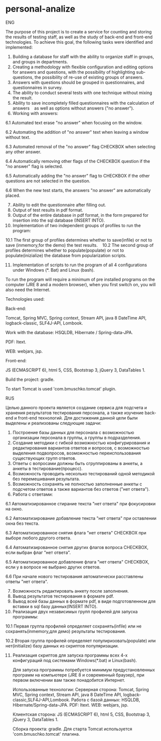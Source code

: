 # personal-analize
ENG

The purpose of this project is to create a service for counting and storing the results of testing staff, as well as
the study of back-end and front-end technologies.
To achieve this goal, the following tasks were identified and implemented:
1. Building a database for staff with the ability to organize staff in groups, and groups in departments.
2. Creating a methodology with flexible configuration and editing options for answers and questions, with the possibility of highlighting sub-questions, the possibility of re-use of existing groups of answers.
3. Answers with questions should be grouped in questionnaires, and questionnaires in survey.
4. The ability to conduct several tests with one technique without mixing the result.
5. Ability to save incompletely filled questionnaires with the calculation of answers
   as well as options without answers ("no answer").
6. Working with answers:

6.1 Automated text erase "no answer" when focusing on the window.
  
  
 
 6.2 Automating the addition of "no answer" text when leaving a window without text.
  
 
 
 6.3 Automated removal of the "no answer" flag CHECKBOX when selecting any other answer.
  
  
 
 6.4 Automatically removing other flags of the CHECKBOX question if the "no answer" flag is selected.
  
 
 
 6.5 Automatically adding the "no answer" flag to CHECKBOX if the other questions are not selected in the question.
  
 
 
 6.6 When the new test starts, the answers "no answer" are automatically placed.
  
7. Ability to edit the questionnaire after filling out.
8. Output of test results in pdf format.
9. Output of the entire database in pdf format, in the form prepared for insertion into the sql database (INSERT INTO).
10. Implementation of two independent groups of profiles to run the program:

10.1 The first group of profiles determines whether to save(infile) or not to save (inmemory,for the demo) the test results.
  
10.2 The second group of profiles determines whether to populate(populate) or not to populate(inizialize) the database from popularization scripts.

11. Implementation of scripts to run the program of all 4 configurations under Windows (*. Bat) and Linux (bash).

   To run the program will require a minimum of pre installed programs on the computer (JRE 8 and a modern browser), when you first switch on, you will also need the Internet.
        
  
  Technologies used:
  
  Back-end:
  
  Tomcat, Spring MVC, Spring context, Stream API, java 8 DateTime API, logback-classic, SLF4J-API, Lombook.

Work with the database: HSQLDB, Hibernate / Spring-data-JPA.
 
 PDF: Itext.
   
 
 WEB: webjars, jsp.
   
   
   Front-end:
   
  
  JS (ECMASCRIPT 6), html 5, CSS, Bootstrap 3, jQuery 3, DataTables 1.
    
   
   Build the project: gradle.
   
  
  To start Tomcat is used 'com.bmuschko.tomcat' plugin.

RUS

Целью данного проекта является создание сервиса для подсчета и хранения результатов тестирования персонала, а также 
изучение back-end и front-end технологий.
Для достижения данной цели были выделены и реализованы следующие задачи:
1. Построение базы данных для персонала с возможностью организации персонала в группы, а группы в подразделения.
2. Создание методики с гибкой возможностью конфигурирования и редактирования вариантов ответов и вопросов, с возможностью выделения подвопросов, возможностью переиспользования существующих групп ответов.
3. Ответы с вопросами должны быть сгруппированы в анкеты, а анкеты в тестирование(процесс). 
4. Возможность проводить несколько тестирований одной методикой без перемешивания результата.
5. Возможность сохранять не полностью заполненные анкеты с подсчетом ответов 
   а также вариантов без ответов ("нет ответа").
6. Работа с ответами:

6.1 Автоматизированное стирание текста "нет ответа" при фокусировки на окно.
  
  6.2 Автоматизирование добавление текста "нет ответа" при оставлении окна без текста.
  
  6.3 Автоматизированное снятия флага "нет ответа" CHECKBOX при выборе любого другого ответа.
  
  6.4 Автоматизированное снятия других флагов вопроса CHECKBOX, если выбран флаг  "нет ответа".
  
  6.5 Автоматизированное добавление флага "нет ответа" CHECKBOX, если у в вопросе не выбрано других ответов.
  
  6.6 При начале нового тестирования автоматически расставлены ответы "нет ответа".

7. Возможность редактировать анкету после заполнения.
8. Вывод результатов тестирования в формате pdf.
9. Вывод всей базы данных в формате pdf, в виде подготовленном для вставки в sql базу данных(INSERT INTO).
10. Реализация двух независимых групп профилей для запуска программы:

  10.1 Первая группа профилей определяет сохранять(infile) или не сохранять(inmemory,для демо) результаты тестирования.
  
  10.2 Вторая группа профилей определяет популиризовать(populate) или нет(initialize) базу данных из скриптов популяризации.

11. Реализация скриптов для запуска программы всех 4-х конфигураций под системами Windows(*.bat) и Linux(bash).

    Для запуска программы потребуется минимум предустановленных программ на компьютере (JRE 8 и современный браузер), при первом включении вам также понадобится Интернет.
    
    Использованные технологии:
    Серверная сторона: 
    Tomcat, Spring MVC, Spring context, Stream API, java 8 DateTime API, logback-classic,SLF4J-API,Lombook.
    Работа с базой данных: HSQLDB, Hibernate/Spring-data-JPA.
    PDF: Itext.
    WEB: webjars, jsp.
    
    Клиентская сторона:
    JS (ECMASCRIPT 6), html 5, CSS, Bootstrap 3, jQuery 3, DataTables 1.
    
    Сборка проекта: gradle.
    Для старта Tomcat используется 'com.bmuschko.tomcat' плагина.
